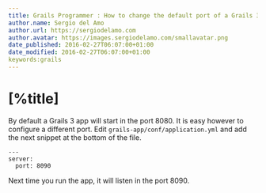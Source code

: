 ```yaml
---
title: Grails Programmer : How to change the default port of a Grails 3 App
author.name: Sergio del Amo
author.url: https://sergiodelamo.com
author.avatar: https://images.sergiodelamo.com/smallavatar.png
date_published: 2016-02-27T06:07:00+01:00
date_modified: 2016-02-27T06:07:00+01:00
keywords:grails
---
```


# [%title]

By default a Grails 3 app will start in the port 8080. It is easy however to configure a different port. Edit `grails-app/conf/application.yml` and add the next snippet at the bottom of the file.

```
---
server:
  port: 8090
```

Next time you run the app, it will listen in the port 8090.


